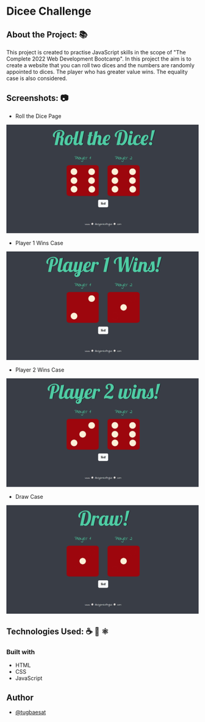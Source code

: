# Dicee Challenge

## About the Project: 📚
This project is created to practise JavaScript skills in the scope of "The Complete 2022 Web Development Bootcamp". In this project the aim is to create a website that you can roll two dices and the numbers are randomly appointed to dices. The player who has greater value wins. The equality case is also considered.

## Screenshots: 📷

- Roll the Dice Page

![Roll the Dice](final/refresh.jpg)

- Player 1 Wins Case

![Player 1 Wins Case](final/player1.jpg)

- Player 2 Wins Case

![Player 2 Wins Case](final/player2.jpg)

- Draw Case

![Draw Case](final/draw.jpg)


## Technologies Used: ☕️ 🐍 ⚛️

### Built with

- HTML
- CSS
- JavaScript

## Author
- [@tugbaesat](https://github.com/tugbaesat)
